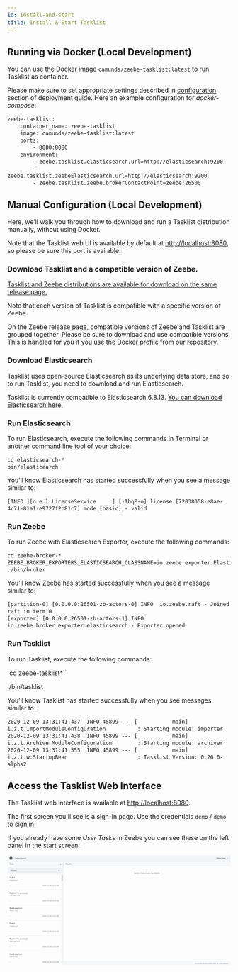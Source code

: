 ```yaml
---
id: install-and-start
title: Install & Start Tasklist
---
```

## Running via Docker (Local Development)

You can use the Docker image `camunda/zeebe-tasklist:latest` to run Tasklist as container.

Please make sure to set appropriate settings described in [configuration](../deployment/configuration) section of deployment guide.
Here an example configuration for *docker-compose*:
```
zeebe-tasklist:
    container_name: zeebe-tasklist
    image: camunda/zeebe-tasklist:latest
    ports:
        - 8080:8080
    environment:
        - zeebe.tasklist.elasticsearch.url=http://elasticsearch:9200
        - zeebe.tasklist.zeebeElasticsearch.url=http://elasticsearch:9200
        - zeebe.tasklist.zeebe.brokerContactPoint=zeebe:26500
```
## Manual Configuration (Local Development)

Here, we’ll walk you through how to download and run a Tasklist distribution manually, without using Docker.

Note that the Tasklist web UI is available by default at [http://localhost:8080](http://localhost:8080), so please be sure this port is available.

### Download Tasklist and a compatible version of Zeebe.

[Tasklist and Zeebe distributions are available for download on the same release page. ](https://github.com/zeebe-io/zeebe/releases)

Note that each version of Tasklist is compatible with a specific version of Zeebe.

On the Zeebe release page, compatible versions of Zeebe and Tasklist are grouped together. Please be sure to download and use compatible versions. This is handled for you if you use the Docker profile from our repository.

### Download Elasticsearch

Tasklist uses open-source Elasticsearch as its underlying data store, and so to run Tasklist, you need to download and run Elasticsearch.

Tasklist is currently compatible to Elasticsearch 6.8.13. [You can download Elasticsearch here.](https://www.elastic.co/downloads/past-releases/elasticsearch-6-8-13)

### Run Elasticsearch

To run Elasticsearch, execute the following commands in Terminal or another command line tool of your choice:

```
cd elasticsearch-*
bin/elasticearch
```

You’ll know Elasticsearch has started successfully when you see a message similar to:

```
[INFO ][o.e.l.LicenseService     ] [-IbqP-o] license [72038058-e8ae-4c71-81a1-e9727f2b81c7] mode [basic] - valid
```

### Run Zeebe

To run Zeebe with Elasticsearch Exporter, execute the following commands:

```
cd zeebe-broker-*
ZEEBE_BROKER_EXPORTERS_ELASTICSEARCH_CLASSNAME=io.zeebe.exporter.ElasticsearchExporter ./bin/broker
```


You’ll know Zeebe has started successfully when you see a message similar to:


```
[partition-0] [0.0.0.0:26501-zb-actors-0] INFO  io.zeebe.raft - Joined raft in term 0
[exporter] [0.0.0.0:26501-zb-actors-1] INFO  io.zeebe.broker.exporter.elasticsearch - Exporter opened
```

### Run Tasklist

To run Tasklist, execute the following commands:

`cd zeebe-tasklist*``

./bin/tasklist

You’ll know Tasklist has started successfully when you see messages similar to:

```
2020-12-09 13:31:41.437  INFO 45899 --- [           main] i.z.t.ImportModuleConfiguration          : Starting module: importer
2020-12-09 13:31:41.438  INFO 45899 --- [           main] i.z.t.ArchiverModuleConfiguration        : Starting module: archiver
2020-12-09 13:31:41.555  INFO 45899 --- [           main] i.z.t.w.StartupBean                      : Tasklist Version: 0.26.0-alpha2
```

## Access the Tasklist Web Interface

The Tasklist web interface is available at [http://localhost:8080](http://localhost:8080).

The first screen you'll see is a sign-in page. Use the credentials `demo` / `demo` to sign in.

If you already have some *User Tasks* in Zeebe you can see these on the left panel in the start screen:

![tasklist-start-screen](../img/tasklist-start-screen_light.png)
